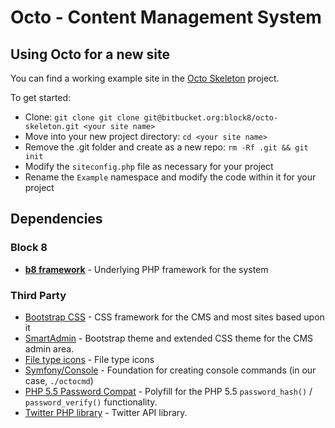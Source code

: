 # Octo - Content Management System

## Using Octo for a new site
You can find a working example site in the [Octo Skeleton](https://bitbucket.org/block8/octo-skeleton) project.

To get started:

* Clone: `git clone git clone git@bitbucket.org:block8/octo-skeleton.git <your site name>`
* Move into your new project directory: `cd <your site name>`
* Remove the .git folder and create as a new repo: `rm -Rf .git && git init`
* Modify the `siteconfig.php` file as necessary for your project
* Rename the `Example` namespace and modify the code within it for your project

## Dependencies

### Block 8
* **[b8 framework](https://github.com/block8/b8framework)** - Underlying PHP framework for the system

### Third Party
* [Bootstrap CSS](http://getbootstrap.com/) - CSS framework for the CMS and most sites based upon it
* [SmartAdmin](https://wrapbootstrap.com/theme/smartadmin-responsive-webapp-WB0573SK0) - Bootstrap theme and extended CSS theme for the CMS admin area.
* [File type icons](http://treetog.deviantart.com/art/File-Type-Icons-199693041) - File type icons
* [Symfony/Console](https://github.com/symfony/console) - Foundation for creating console commands (in our case, `./octocmd`)
* [PHP 5.5 Password Compat](https://github.com/ircmaxell/password_compat) - Polyfill for the PHP 5.5 `password_hash()` / `password_verify()` functionality.
* [Twitter PHP library](https://github.com/dg/twitter-php) - Twitter API library.